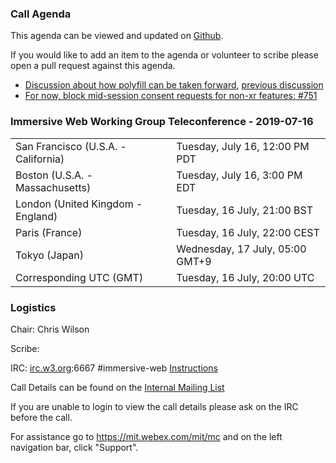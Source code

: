 ### Call Agenda

This agenda can be viewed and updated on [Github](https://github.com/immersive-web/administrivia/blob/master/meetings/wg/2019-07-16-Immersive_Web_Working_Group_Teleconference-agenda.md).

If you would like to add an item to the agenda or volunteer to scribe please open a pull request against this agenda.

* [Discussion about how polyfill can be taken forward](https://github.com/immersive-web/webxr-polyfill/issues/60), [previous discussion](https://github.com/immersive-web/webxr-polyfill/issues/51)
* [For now, block mid-session consent requests for non-xr features: #751](https://github.com/immersive-web/webxr/issues/751)

### Immersive Web Working Group Teleconference - 2019-07-16

<table>
<tr><td> San Francisco (U.S.A. - California) <td> Tuesday, July 16, 12:00 PM PDT
<tr><td> Boston (U.S.A. - Massachusetts) <td> Tuesday, July 16, 3:00 PM EDT
<tr><td> London (United Kingdom - England) <td> Tuesday, 16 July, 21:00 BST
<tr><td> Paris (France) <td> Tuesday, 16 July, 22:00 CEST
<tr><td> Tokyo (Japan) <td> Wednesday, 17 July, 05:00 GMT+9
<tr><td> Corresponding UTC (GMT) <td> Tuesday, 16 July, 20:00 UTC
</table>

### Logistics

Chair: Chris Wilson

Scribe:

IRC: [irc.w3.org](http://irc.w3.org/):6667 #immersive-web [Instructions](https://github.com/immersive-web/administrivia/blob/master/IRC.md)

Call Details can be found on the [Internal Mailing List](https://lists.w3.org/Archives/Member/internal-immersive-web/2019Feb/0002.html)

If you are unable to login to view the call details please ask on the IRC before the call.

For assistance go to https://mit.webex.com/mit/mc  and on the left navigation bar, click "Support".
          
